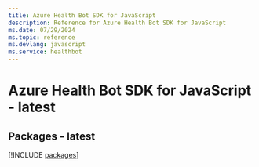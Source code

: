 ```yaml
---
title: Azure Health Bot SDK for JavaScript
description: Reference for Azure Health Bot SDK for JavaScript
ms.date: 07/29/2024
ms.topic: reference
ms.devlang: javascript
ms.service: healthbot
---
```

# Azure Health Bot SDK for JavaScript - latest
## Packages - latest
[!INCLUDE [packages](health-bot-index.md)]
